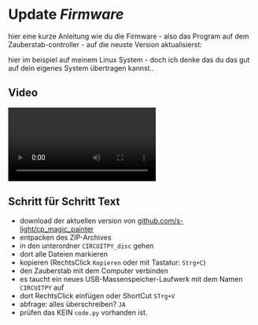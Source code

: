 # Update *Firmware*

hier eine kurze Anleitung wie du die Firmware - 
also das Program auf dem Zauberstab-controller -
auf die neuste Version aktualisierst:

hier im beispiel auf meinem Linux System - 
doch ich denke das du das gut auf dein eigenes System übertragen kannst..

## Video

<video src="update_firmware.mp4" controls title="Update Firmware"></video>


## Schritt für Schritt Text

- download der aktuellen version von [github.com/s-light/cp_magic_painter](https://github.com/s-light/cp_magic_painter)
- entpacken des ZIP-Archives
- in den unterordner `CIRCUITPY_disc` gehen
- dort alle Dateien markieren
- kopieren (RechtsClick `Kopieren` oder mit Tastatur: `Strg+C`)
- den Zauberstab mit dem Computer verbinden
- es taucht ein neues USB-Massenspeicher-Laufwerk mit dem Namen `CIRCUITPY` auf
- dort RechtsClick einfügen oder ShortCut `STrg+V`
- abfrage: alles überschreiben? `JA`
- prüfen das KEIN `code.py` vorhanden ist.